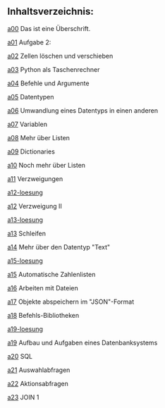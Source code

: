 ## Inhaltsverzeichnis:

[a00](https://htmlpreview.github.io/?https://github.com/usetheforce/test/blob/master/Aufgaben/a00.html)&nbsp;Das ist eine Überschrift.

[a01](https://htmlpreview.github.io/?https://github.com/usetheforce/test/blob/master/Aufgaben/a01.html)&nbsp;Aufgabe 2:

[a02](https://htmlpreview.github.io/?https://github.com/usetheforce/test/blob/master/Aufgaben/a02.html)&nbsp;Zellen löschen und verschieben

[a03](https://htmlpreview.github.io/?https://github.com/usetheforce/test/blob/master/Aufgaben/a03.html)&nbsp;Python als Taschenrechner

[a04](https://htmlpreview.github.io/?https://github.com/usetheforce/test/blob/master/Aufgaben/a04.html)&nbsp;Befehle und Argumente

[a05](https://htmlpreview.github.io/?https://github.com/usetheforce/test/blob/master/Aufgaben/a05.html)&nbsp;Datentypen

[a06](https://htmlpreview.github.io/?https://github.com/usetheforce/test/blob/master/Aufgaben/a06.html)&nbsp;Umwandlung eines Datentyps in einen anderen

[a07](https://htmlpreview.github.io/?https://github.com/usetheforce/test/blob/master/Aufgaben/a07.html)&nbsp;Variablen

[a08](https://htmlpreview.github.io/?https://github.com/usetheforce/test/blob/master/Aufgaben/a08.html)&nbsp;Mehr über Listen

[a09](https://htmlpreview.github.io/?https://github.com/usetheforce/test/blob/master/Aufgaben/a09.html)&nbsp;Dictionaries

[a10](https://htmlpreview.github.io/?https://github.com/usetheforce/test/blob/master/Aufgaben/a10.html)&nbsp;Noch mehr über Listen

[a11](https://htmlpreview.github.io/?https://github.com/usetheforce/test/blob/master/Aufgaben/a11.html)&nbsp;Verzweigungen

[a12-loesung](https://htmlpreview.github.io/?https://github.com/usetheforce/test/blob/master/Aufgaben/a12-loesung.html)&nbsp;

[a12](https://htmlpreview.github.io/?https://github.com/usetheforce/test/blob/master/Aufgaben/a12.html)&nbsp;Verzweigung II

[a13-loesung](https://htmlpreview.github.io/?https://github.com/usetheforce/test/blob/master/Aufgaben/a13-loesung.html)&nbsp;

[a13](https://htmlpreview.github.io/?https://github.com/usetheforce/test/blob/master/Aufgaben/a13.html)&nbsp;Schleifen

[a14](https://htmlpreview.github.io/?https://github.com/usetheforce/test/blob/master/Aufgaben/a14.html)&nbsp;Mehr über den Datentyp "Text"

[a15-loesung](https://htmlpreview.github.io/?https://github.com/usetheforce/test/blob/master/Aufgaben/a15-loesung.html)&nbsp;

[a15](https://htmlpreview.github.io/?https://github.com/usetheforce/test/blob/master/Aufgaben/a15.html)&nbsp;Automatische Zahlenlisten

[a16](https://htmlpreview.github.io/?https://github.com/usetheforce/test/blob/master/Aufgaben/a16.html)&nbsp;Arbeiten mit Dateien

[a17](https://htmlpreview.github.io/?https://github.com/usetheforce/test/blob/master/Aufgaben/a17.html)&nbsp;Objekte abspeichern im "JSON"-Format

[a18](https://htmlpreview.github.io/?https://github.com/usetheforce/test/blob/master/Aufgaben/a18.html)&nbsp;Befehls-Bibliotheken

[a19-loesung](https://htmlpreview.github.io/?https://github.com/usetheforce/test/blob/master/Aufgaben/a19-loesung.html)&nbsp;

[a19](https://htmlpreview.github.io/?https://github.com/usetheforce/test/blob/master/Aufgaben/a19.html)&nbsp;Aufbau und Aufgaben eines Datenbanksystems

[a20](https://htmlpreview.github.io/?https://github.com/usetheforce/test/blob/master/Aufgaben/a20.html)&nbsp;SQL

[a21](https://htmlpreview.github.io/?https://github.com/usetheforce/test/blob/master/Aufgaben/a21.html)&nbsp;Auswahlabfragen

[a22](https://htmlpreview.github.io/?https://github.com/usetheforce/test/blob/master/Aufgaben/a22.html)&nbsp;Aktionsabfragen

[a23](https://htmlpreview.github.io/?https://github.com/usetheforce/test/blob/master/Aufgaben/a23.html)&nbsp;JOIN 1

